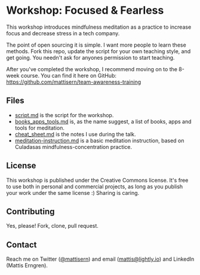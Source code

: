 # Workshop: Focused & Fearless
This workshop introduces mindfulness meditation as a practice to increase focus and decrease stress in a tech company.

The point of open sourcing it is simple. I want more people to learn these methods. Fork this repo, update the script for your own teaching style, and get going. You needn't ask for anyones permission to start teaching. 

After you've completed the workshop, I recommend moving on to the 8-week course. You can find it here on GitHub:
https://github.com/mattisern/team-awareness-training

## Files
* [script.md](https://github.com/mattisern/workshop-focused-and-fearless/blob/master/script.md) is the script for the workshop.
* [books_apps_tools.md](https://github.com/mattisern/workshop-focused-and-fearless/blob/master/books_apps_tools.md) is, as the name suggest, a list of books, apps and tools for meditation.
* [cheat_sheet.md](https://github.com/mattisern/workshop-focused-and-fearless/blob/master/cheat_sheet.md) is the notes I use during the talk.
* [meditation-instruction.md](https://github.com/mattisern/workshop-focused-and-fearless/blob/master/meditation_instruction.md) is a basic meditation instruction, based on Culadasas mindfulness-concentration practice.

## License
This workshop is published under the Creative Commons license. It's free to use both in personal and commercial projects, as long as you publish your work under the same license :) Sharing is caring.

## Contributing
Yes, please! Fork, clone, pull request.

## Contact
Reach me on Twitter ([@mattisern](http://www.twitter.com/mattisern)) and email (mattis@lightly.io) and LinkedIn (Mattis Erngren).